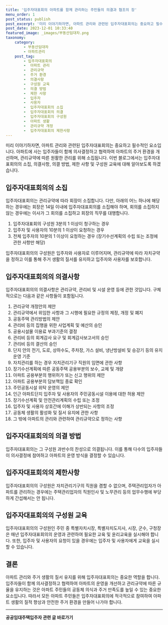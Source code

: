 ```yaml
---
title: '입주자대표회의 아파트를 함께 관리하는 주민들의 의결과 협조의 장'
menu_order: 1
post_status: publish
post_excerpt: '미리 이야기하자면, 아파트 관리와 관련된 입주자대표회의는 중요하고 필수적인 요소입니다. 아파트에 사는 입주자들이 함께 의사결정하고 협력하여 아파트의 주거 환경을 개선하며, 관리규약에 따른 원활한 관리를 위해 소집됩니다. 이번 블로그에서는 입주자대표회의의 소집, 의결사항, 의결 방법, 제한 사항 및 구성원 교육에 대해 알아보도록 하겠습니다.'
post_date: 2023-12-01 10:33:40
featured_image: _images/부동산임대차.png
taxonomy:
    category:
        - 부동산임대차
        - 아파트관리
    post_tag:
        - 입주자대표회의
        -  아파트 관리
        -  관리규약
        -  주거 환경
        -  의결사항
        -  구성원 교육
        -  의결 방법
        -  제한 사항
        -  입주자
        -  사용자
        -  입주자대표회의 소집
        -  입주자대표회의 의결
        -  입주자대표회의 구성원
        -  아파트 생활
        -  관리규약 개정
        -  입주자대표회의 제한사항
---
```



미리 이야기하자면, 아파트 관리와 관련된 입주자대표회의는 중요하고 필수적인 요소입니다. 아파트에 사는 입주자들이 함께 의사결정하고 협력하여 아파트의 주거 환경을 개선하며, 관리규약에 따른 원활한 관리를 위해 소집됩니다. 이번 블로그에서는 입주자대표회의의 소집, 의결사항, 의결 방법, 제한 사항 및 구성원 교육에 대해 알아보도록 하겠습니다.

## 입주자대표회의의 소집

입주자대표회의는 관리규약에 따라 회장이 소집합니다. 다만, 아래의 어느 하나에 해당하는 경우에는 회장은 14일 이내에 입주자대표회의를 소집해야 하며, 회의를 소집하지 않는 경우에는 이사가 그 회의를 소집하고 회장의 직무를 대행합니다.

1. 입주자대표회의 구성원 3분의 1 이상이 청구하는 경우
2. 입주자 및 사용자의 10분의 1 이상이 요청하는 경우
3. 전체 입주자의 10분의 1 이상이 요청하는 경우 (장기수선계획의 수립 또는 조정에 관한 사항만 해당)

입주자대표회의의 구성원은 입주자와 사용자로 이루어지며, 관리규약에 따라 자치규약을 정하고 이를 통해 주거 생활의 질서를 유지하고 입주자와 사용자를 보호합니다.

## 입주자대표회의의 의결사항

입주자대표회의의 의결사항은 관리규약, 관리비 및 시설 운영 등에 관한 것입니다. 구체적으로는 다음과 같은 사항들이 포함됩니다.

1. 관리규약 개정안의 제안
2. 관리규약에서 위임한 사항과 그 시행에 필요한 규정의 제정, 개정 및 폐지
3. 공동주택 관리방법의 제안
4. 관리비 등의 집행을 위한 사업계획 및 예산의 승인
5. 공용시설물 이용료 부과기준의 결정
6. 관리비 등의 회계감사 요구 및 회계감사보고서의 승인
7. 관리비 등의 결산의 승인
8. 단지 안의 전기, 도로, 상하수도, 주차장, 가스 설비, 냉난방설비 및 승강기 등의 유지 운영 기준
9. 자치관리를 하는 경우 자치관리기구 직원의 임면에 관한 사항
10. 장기수선계획에 따른 공동주택 공용부분의 보수, 교체 및 개량
11. 아파트 공용부분의 행위허가 또는 신고 행위의 제안
12. 아파트 공용부분의 담보책임 종료 확인
13. 주민공동시설 위탁 운영의 제안
14. 인근 아파트단지 입주자 및 사용자의 주민공동시설 이용에 대한 허용 제안
15. 장기수선계획 및 안전관리계획의 수립 또는 조정
16. 입주자 및 사용자 상호간에 이해가 상반되는 사항의 조정
17. 공동체 생활의 활성화 및 질서 유지에 관한 사항
18. 그 밖에 아파트의 관리와 관련하여 관리규약으로 정하는 사항

## 입주자대표회의의 의결 방법

입주자대표회의는 그 구성원 과반수의 찬성으로 의결됩니다. 이를 통해 다수의 입주자들이 의사결정에 참여하고 아파트의 운영 방식을 결정할 수 있습니다.

## 입주자대표회의의 제한사항

입주자대표회의의 구성원은 자치관리기구의 직원을 겸할 수 없으며, 주택관리업자가 아파트를 관리하는 경우에는 주택관리업자의 직원인사 및 노무관리 등의 업무수행에 부당하게 간섭해서는 안 됩니다.

## 입주자대표회의의 구성원 교육

입주자대표회의의 구성원인 주민 중 특별자치시장, 특별자치도지사, 시장, 군수, 구청장은 매년 입주자대표회의의 운영과 관련하여 필요한 교육 및 윤리교육을 실시해야 합니다. 또한, 입주자 및 사용자의 요청이 있을 경우에는 입주자 및 사용자에게 교육을 실시할 수 있습니다.

## 결론

아파트 관리와 주거 생활의 질서 유지를 위해 입주자대표회의는 중요한 역할을 합니다. 입주자들이 함께 의사결정하고 협력하여 아파트의 운영을 개선하고 관리규약에 따른 규율을 유지하는 것은 아파트 주민들의 공동체 의식과 주거 만족도를 높일 수 있는 중요한 요소입니다. 따라서 모든 아파트 주민들은 입주자대표회의에 적극적으로 참여하여 아파트 생활의 질적 향상과 안전한 주거 환경을 만들어 나가야 합니다.
<!-- wp:separator -->
<hr class="wp-block-separator has-alpha-channel-opacity"/>
<!-- /wp:separator -->

<!-- wp:group {"backgroundColor":"base","layout":{"type":"constrained"}} -->
<div class="wp-block-group has-base-background-color has-background"><!-- wp:paragraph {"align":"center","fontSize":"medium"} -->
<p class="has-text-align-center has-large-font-size"><strong>공공임대주택입주자 관련 글 바로가기</strong></p>
<!-- /wp:paragraph -->


<!-- wp:latest-posts
{"categories":[{"id":23059,"count":19,"description":"","link":"https://uknowlaw.com/category/%ea%b3%b5%ea%b3%b5%ec%9e%84%eb%8c%80%ec%a3%bc%ed%83%9d%ec%9e%85%ec%a3%bc%ec%9e%90/","name":"공공임대주택입주자","slug":"공공임대주택입주자","taxonomy":"category","parent":0,"meta":[],"_links":{"self":[{"href":"https://uknowlaw.com/wp-json/wp/v2/categories/23059"}],"collection":[{"href":"https://uknowlaw.com/wp-json/wp/v2/categories"}],"about":[{"href":"https://uknowlaw.com/wp-json/wp/v2/taxonomies/category"}],"wp:post_type":[{"href":"https://uknowlaw.com/wp-json/wp/v2/posts?categories=23059"}],"curies":[{"name":"wp","href":"https://api.w.org/{rel}","templated":true}]}}],"postsToShow":100,"excerptLength":28,"postLayout":"grid","columns":2,"featuredImageAlign":"left","featuredImageSizeSlug":"large","fontSize":"small"} /--></div>
<!-- /wp:group -->